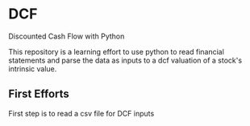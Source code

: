 # DCF
Discounted Cash Flow with Python

This repository is a learning effort to use python to read financial statements and parse the data as inputs to a dcf valuation of a stock's intrinsic value.


## First Efforts

First step is to read a csv file for DCF inputs